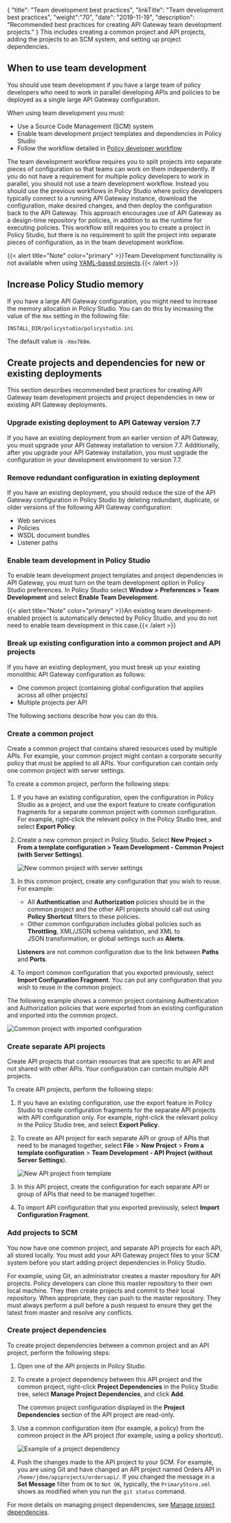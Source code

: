 {
"title": "Team development best practices",
"linkTitle": "Team development best practices",
"weight":"70",
"date": "2019-11-19",
"description": "Recommended best practices for creating API Gateway team development projects."
}
This includes creating a common project and API projects, adding the projects to an SCM system, and setting up project dependencies.

## When to use team development

You should use team development if you have a large team of policy developers who need to work in parallel developing APIs and policies to be deployed as a single large API Gateway configuration.

When using team development you must:

* Use a Source Code Management (SCM) system
* Enable team development project templates and dependencies in Policy Studio
* Follow the workflow detailed in [Policy developer workflow](/docs/apigtw_devops/team_dev_intro#policy-developer-workflow)

The team development workflow requires you to split projects into separate pieces of configuration so that teams can work on them independently. If you do not have a requirement for multiple policy developers to work in parallel, you should not use a team development workflow. Instead you should use the previous workflows in Policy Studio where policy developers typically connect to a running API Gateway instance, download the configuration, make desired changes, and then deploy the configuration back to the API Gateway. This approach encourages use of API Gateway as a design-time repository for policies, in addition to as the runtime for executing policies. This workflow still requires you to create a project in Policy Studio, but there is no requirement to split the project into separate pieces of configuration, as in the team development workflow.

{{< alert title="Note" color="primary" >}}Team Development functionality is not available when using [YAML-based projects](/docs/apim_yamles/).{{< /alert >}}

## Increase Policy Studio memory

If you have a large API Gateway configuration, you might need to increase the memory allocation in Policy Studio. You can do this by increasing the value of the `Xmx` setting in the following file:

```
INSTALL_DIR/policystudio/policystudio.ini
```

The default value is `-Xmx768m`.

## Create projects and dependencies for new or existing deployments

This section describes recommended best practices for creating API Gateway team development projects and project dependencies in new or existing API Gateway deployments.

### Upgrade existing deployment to API Gateway version 7.7

If you have an existing deployment from an earlier version of API Gateway, you must upgrade your API Gateway installation to version 7.7. Additionally, after you upgrade your API Gateway installation, you must upgrade the configuration in your development environment to version 7.7.

### Remove redundant configuration in existing deployment

If you have an existing deployment, you should reduce the size of the API Gateway configuration in Policy Studio by deleting redundant, duplicate, or older versions of the following API Gateway configuration:

* Web services
* Policies
* WSDL document bundles
* Listener paths

### Enable team development in Policy Studio

To enable team development project templates and project dependencies in API Gateway, you must turn on the team development option in Policy Studio preferences. In Policy Studio select **Window > Preferences > Team Development** and select **Enable Team Development**.

{{< alert title="Note" color="primary" >}}An existing team development-enabled project is automatically detected by Policy Studio, and you do not need to enable team development in this case.{{< /alert >}}

### Break up existing configuration into a common project and API projects

If you have an existing deployment, you must break up your existing monolithic API Gateway configuration as follows:

* One common project (containing global configuration that applies across all other projects)
* Multiple projects per API

The following sections describe how you can do this.

### Create a common project

Create a common project that contains shared resources used by multiple APIs. For example, your common project might contain a corporate security policy that must be applied to all APIs. Your configuration can contain only one common project with server settings.

To create a common project, perform the following steps:

1. If you have an existing configuration, open the configuration in Policy Studio as a project, and use the export feature to create configuration fragments for a separate common project with common configuration. For example, right-click the relevant policy in the Policy Studio tree, and select **Export Policy**.
2. Create a new common project in Policy Studio. Select **New Project > From a template configuration > Team Development - Common Project (with Server Settings)**.

    ![New common project with server settings](/Images/docbook/images/promotion/new_common_project_server_settings.png)

3. In this common project, create any configuration that you wish to reuse. For example:

    * All **Authentication** and **Authorization** policies should be in the common project and the other API projects should call out using **Policy Shortcut** filters to these policies.
    * Other common configuration includes global policies such as **Throttling**, XML/JSON schema validation, and XML to JSON transformation, or global settings such as **Alerts**.

    **Listeners** are not common configuration due to the link between **Paths** and **Ports**.

4. To import common configuration that you exported previously, select **Import Configuration Fragment**. You can put any configuration that you wish to reuse in the common project.

The following example shows a common project containing Authentication and Authorization policies that were exported from an existing configuration and imported into the common project.

![Common project with imported configuration](/Images/docbook/images/promotion/common_project_imported_config.png)

### Create separate API projects

Create API projects that contain resources that are specific to an API and not shared with other APIs. Your configuration can contain multiple API projects.

To create API projects, perform the following steps:

1. If you have an existing configuration, use the export feature in Policy Studio to create configuration fragments for the separate API projects with API configuration only. For example, right-click the relevant policy in the Policy Studio tree, and select **Export Policy**.
2. To create an API project for each separate API or group of APIs that need to be managed together, select **File** > **New Project** > **From a template configuration** > **Team Development - API Project (without Server Settings**).

    ![New API project from template](/Images/docbook/images/promotion/template_api_project.png)

3. In this API project, create the configuration for each separate API or group of APIs that need to be managed together.
4. To import API configuration that you exported previously, select **Import Configuration Fragment**.

### Add projects to SCM

You now have one common project, and separate API projects for each API, all stored locally. You must add your API Gateway project files to your SCM system before you start adding project dependencies in Policy Studio.

For example, using Git, an administrator creates a master repository for API projects. Policy developers can clone this master repository to their own local machine. They then create projects and commit to their local repository. When appropriate, they can push to the master repository. They must always perform a pull before a push request to ensure they get the latest from master and resolve any conflicts.

### Create project dependencies

To create project dependencies between a common project and an API project, perform the following steps:

1. Open one of the API projects in Policy Studio.
2. To create a project dependency between this API project and the common project, right-click **Project Dependencies** in the Policy Studio tree, select **Manage Project Dependencies**, and click **Add**.

    The common project configuration displayed in the **Project Dependencies** section of the API project are read-only.
3. Use a common configuration item (for example, a policy) from the common project in the API project (for example, using a policy shortcut).

    ![Example of a project dependency](/Images/docbook/images/promotion/project_dependancy_example.png)

4. Push the changes made to the API project to your SCM. For example, you are using Git and have changed an API project named Orders API in `/home/jdoe/apiprojects/ordersapi/`. If you changed the message in a **Set Message** filter from `OK` to `Not OK`, typically, the `PrimaryStore.xml` shows as modified when you run the `git status` command.

For more details on managing project dependencies, see [Manage project dependencies](/docs/apigtw_devops/team_dev_dependencies/).
